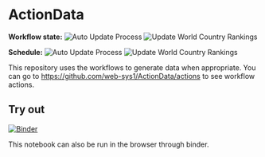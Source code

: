 # ActionData

**Workflow state:** ![Auto Update Process](https://github.com/web-sys1/ActionData/workflows/Auto%20Update%20Process/badge.svg)
![Update World Country Rankings](https://github.com/web-sys1/ActionData/workflows/Update%20World%20Country%20Rankings/badge.svg)

**Schedule:** ![Auto Update Process](https://github.com/web-sys1/ActionData/workflows/Auto%20Update%20Process/badge.svg?event=schedule)
![Update World Country Rankings](https://github.com/web-sys1/ActionData/workflows/Update%20World%20Country%20Rankings/badge.svg?event=schedule)

This repository uses the workflows to generate data when appropriate. You can go to <a href="https://github.com/web-sys1/ActionData/actions">https://github.com/web-sys1/ActionData/actions</a> to see workflow actions.

## Try out
[![Binder](https://mybinder.org/badge_logo.svg)](https://mybinder.org/v2/gh/web-sys1/ActionData/master)

This notebook can also be run in the browser through binder.
